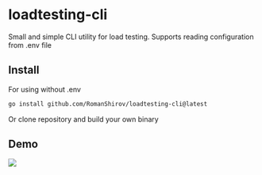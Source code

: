 # loadtesting-cli

Small and simple CLI utility for load testing. Supports reading configuration from .env file

## Install

For using without .env

```sh
go install github.com/RomanShirov/loadtesting-cli@latest
```
Or clone repository and build your own binary

## Demo

![](https://user-images.githubusercontent.com/47012273/203879216-78f4e90f-e0b8-49fb-bf56-ae49d8661357.gif)